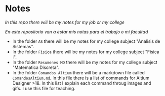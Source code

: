 # Notes

*In this repo there will be my notes for my job or my college* 

*En este repositorio van a estar mis notas para el trabajo o mi facultad*

* In the folder `AS` there will be my notes for my college subject "Analisis de Sistemas".
* In the folder `Fisica` there will be my notes for my college subject "Fisica I".
* In the folder `Resumenes MD` there will be my notes for my college subject "Matematica Discreta".
* In the folder `Comandos Altium` there will be a markdown file called `ComandosAltium.md`. In this file there is a list of commands for Altium Designer >18. In this list I explain each command throug images and gifs. I use this file for teaching.


